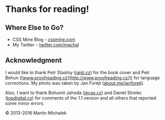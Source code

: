 Thanks for reading!
===================

Where Else to Go?
-----------------

- CSS Mine Blog - [cssmine.com](http://www.cssmine.com)
- My Twitter – [twitter.com/machal](http://twitter.com/machal)

Acknowledgment
--------------

I would like to thank Petr Stastny ([raist.cz](http://raist.cz/)) for the book
cover and Petr Behun ([www.proofreading.cz](http://www.proofreading.cz/)) for
language corrections. My photo was taken by Jan Forejt
([about.me/janforejt](https://about.me/janforejt)).

Also, I want to thank Bohumil Jahoda ([jecas.cz](http://jecas.cz/)) and Daniel
Strelec ([topdigital.cz](http://www.topdigital.cz/)) for comments of the 1.1
version and all others that reported some minor errors.

© 2013-2016 Martin Michalek
